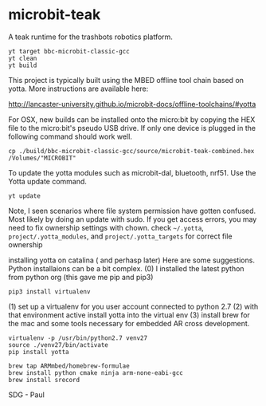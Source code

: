 # microbit-teak

A teak runtime for the trashbots robotics platform.

```
yt target bbc-microbit-classic-gcc
yt clean
yt build
```

This project is typically built using the MBED offline tool chain based on yotta.
More instructions are available here:

http://lancaster-university.github.io/microbit-docs/offline-toolchains/#yotta

For OSX, new builds can be installed onto the micro:bit by copying the HEX file to the
micro:bit's pseudo USB drive. If only one device is plugged in the following command
should work well.

```
cp ./build/bbc-microbit-classic-gcc/source/microbit-teak-combined.hex /Volumes/"MICROBIT"
```

To update the yotta modules such as microbit-dal, bluetooth, nrf51. Use the Yotta update
command.
```
yt update
```
Note, I seen scenarios where file system permission have gotten confused. Most likely by doing
an update with sudo. If you get access errors, you may need to fix ownership settings with chown.
check `~/.yotta`, `project/.yotta_modules`, and `project/.yotta_targets`
for correct file ownership  

installing yotta on catalina ( and perhasp later)
Here are some suggestions. Python installaions can be a bit complex.
(0) I installed the latest python from python org (this gave me pip and pip3)

```
pip3 install virtualenv
```

(1) set up a virtualenv for you user account connected to python 2.7
(2) with that environment active install yotta into the virtual env
(3) install brew for the mac and some tools necessary for embedded AR  cross development.

```
virtualenv -p /usr/bin/python2.7 venv27
source ./venv27/bin/activate   
pip install yotta

brew tap ARMmbed/homebrew-formulae
brew install python cmake ninja arm-none-eabi-gcc    
brew install srecord
```

SDG - Paul
